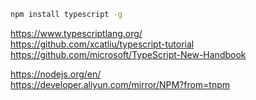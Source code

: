 ```bash
npm install typescript -g
```

https://www.typescriptlang.org/   
https://github.com/xcatliu/typescript-tutorial  
https://github.com/microsoft/TypeScript-New-Handbook

https://nodejs.org/en/  
https://developer.aliyun.com/mirror/NPM?from=tnpm